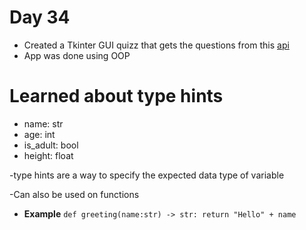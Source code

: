 # Day 34
- Created a Tkinter GUI quizz that gets the questions from this [api](https://opentdb.com/)
- App was done using OOP

# Learned about type hints
- name: str
- age: int
- is_adult: bool
- height: float

-type hints are a way to specify the expected data type of variable

-Can also be used on functions
- **Example**
`def greeting(name:str) -> str:
  return "Hello" + name`
